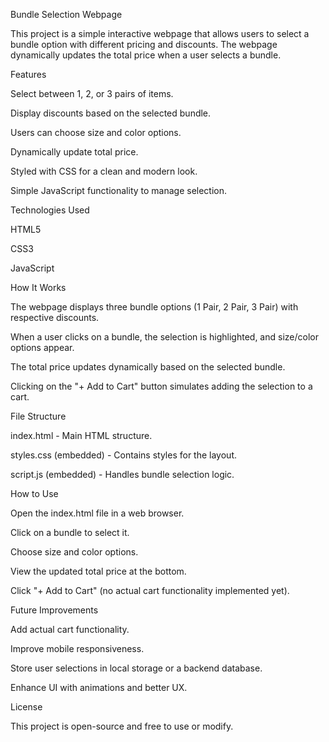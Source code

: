 Bundle Selection Webpage

This project is a simple interactive webpage that allows users to select a bundle option with different pricing and discounts. The webpage dynamically updates the total price when a user selects a bundle.

Features

Select between 1, 2, or 3 pairs of items.

Display discounts based on the selected bundle.

Users can choose size and color options.

Dynamically update total price.

Styled with CSS for a clean and modern look.

Simple JavaScript functionality to manage selection.

Technologies Used

HTML5

CSS3

JavaScript

How It Works

The webpage displays three bundle options (1 Pair, 2 Pair, 3 Pair) with respective discounts.

When a user clicks on a bundle, the selection is highlighted, and size/color options appear.

The total price updates dynamically based on the selected bundle.

Clicking on the "+ Add to Cart" button simulates adding the selection to a cart.

File Structure

index.html - Main HTML structure.

styles.css (embedded) - Contains styles for the layout.

script.js (embedded) - Handles bundle selection logic.

How to Use

Open the index.html file in a web browser.

Click on a bundle to select it.

Choose size and color options.

View the updated total price at the bottom.

Click "+ Add to Cart" (no actual cart functionality implemented yet).

Future Improvements

Add actual cart functionality.

Improve mobile responsiveness.

Store user selections in local storage or a backend database.

Enhance UI with animations and better UX.

License

This project is open-source and free to use or modify.
